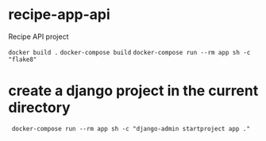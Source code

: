 # recipe-app-api
Recipe API project

`docker build .`
`docker-compose build`
`docker-compose run --rm app sh -c "flake8"`
# create a django project in the current directory
` docker-compose run --rm app sh -c "django-admin startproject app ."` 